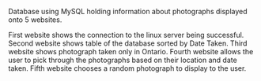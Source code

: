 Database using MySQL holding information about photographs displayed onto 5 websites.

First website shows the connection to the linux server being successful.
Second website shows table of the database sorted by Date Taken.
Third website shows photograph taken only in Ontario.
Fourth website allows the user to pick through the photographs based on their location and date taken.
Fifth website chooses a random photograph to display to the user.

